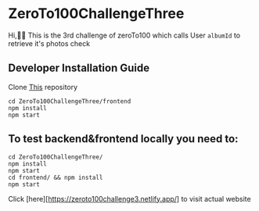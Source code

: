 # ZeroTo100ChallengeThree
Hi,👋🏿 This is the 3rd challenge of zeroTo100 which calls
User `albumId` to retrieve it's photos check
## Developer Installation Guide
Clone [This](https://github.com/nahimanajz/ZeroTo100ChallengeThree.git) repository 
```
cd ZeroTo100ChallengeThree/frontend
npm install
npm start
```
## To test backend&frontend locally you need to:
```
cd ZeroTo100ChallengeThree/ 
npm install 
npm start
cd frontend/ && npm install
npm start
```

Click [here][https://zeroto100challenge3.netlify.app/] to visit actual website
